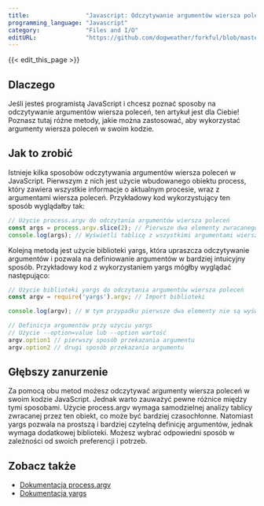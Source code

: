 ```yaml
---
title:                "Javascript: Odczytywanie argumentów wiersza poleceń"
programming_language: "Javascript"
category:             "Files and I/O"
editURL:              "https://github.com/dogweather/forkful/blob/master/content/pl/javascript/reading-command-line-arguments.md"
---
```


{{< edit_this_page >}}

## Dlaczego

Jeśli jesteś programistą JavaScript i chcesz poznać sposoby na odczytywanie argumentów wiersza poleceń, ten artykuł jest dla Ciebie! Poznasz tutaj różne metody, jakie można zastosować, aby wykorzystać argumenty wiersza poleceń w swoim kodzie.

## Jak to zrobić

Istnieje kilka sposobów odczytywania argumentów wiersza poleceń w JavaScript. Pierwszym z nich jest użycie wbudowanego obiektu process, który zawiera wszystkie informacje o aktualnym procesie, wraz z argumentami wiersza poleceń. Przykładowy kod wykorzystujący ten sposób wyglądałby tak:

```Javascript
// Użycie process.argv do odczytania argumentów wiersza poleceń
const args = process.argv.slice(2); // Pierwsze dwa elementy zwracanego tablicy to ścieżka do pliku uruchamiającego oraz ścieżka do interpretera
console.log(args); // Wyświetli tablicę z wszystkimi argumentami wiersza poleceń przekazanymi podczas uruchamiania programu
```

Kolejną metodą jest użycie biblioteki yargs, która upraszcza odczytywanie argumentów i pozwala na definiowanie argumentów w bardziej intuicyjny sposób. Przykładowy kod z wykorzystaniem yargs mógłby wyglądać następująco:

```Javascript
// Użycie biblioteki yargs do odczytania argumentów wiersza poleceń
const argv = require('yargs').argv; // Import biblioteki

console.log(argv); // W tym przypadku pierwsze dwa elementy nie są wyświetlane, tylko właściwe argumenty

// Definicja argumentów przy użyciu yargs
// Użycie --option=value lub --option wartość
argv.option1 // pierwszy sposób przekazania argumentu
argv.option2 // drugi sposób przekazania argumentu
```

## Głębszy zanurzenie

Za pomocą obu metod możesz odczytywać argumenty wiersza poleceń w swoim kodzie JavaScript. Jednak warto zauważyć pewne różnice między tymi sposobami. Użycie process.argv wymaga samodzielnej analizy tablicy zwracanej przez ten obiekt, co może być bardziej czasochłonne. Natomiast yargs pozwala na prostszą i bardziej czytelną definicję argumentów, jednak wymaga dodatkowej biblioteki. Możesz wybrać odpowiedni sposób w zależności od swoich preferencji i potrzeb.

## Zobacz także

- [Dokumentacja process.argv](https://nodejs.org/api/process.html#process_process_argv)
- [Dokumentacja yargs](https://yargs.js.org/)